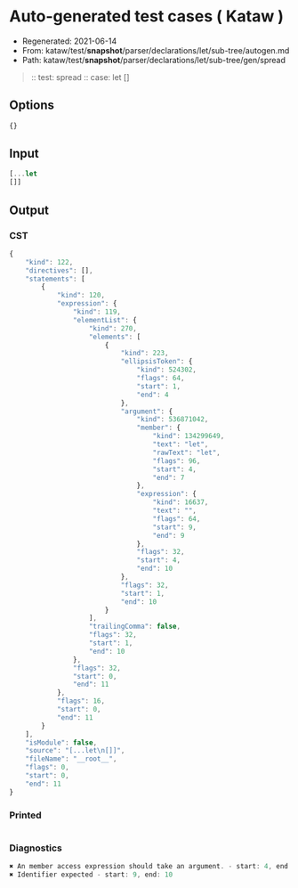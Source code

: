 # Auto-generated test cases ( Kataw )
- Regenerated: 2021-06-14
- From: kataw/test/__snapshot__/parser/declarations/let/sub-tree/autogen.md
- Path: kataw/test/__snapshot__/parser/declarations/let/sub-tree/gen/spread
> :: test: spread
> :: case: let
>          []
## Options

`````js
{}
`````
## Input

`````js
[...let
[]]
`````
## Output

### CST

```javascript
{
    "kind": 122,
    "directives": [],
    "statements": [
        {
            "kind": 120,
            "expression": {
                "kind": 119,
                "elementList": {
                    "kind": 270,
                    "elements": [
                        {
                            "kind": 223,
                            "ellipsisToken": {
                                "kind": 524302,
                                "flags": 64,
                                "start": 1,
                                "end": 4
                            },
                            "argument": {
                                "kind": 536871042,
                                "member": {
                                    "kind": 134299649,
                                    "text": "let",
                                    "rawText": "let",
                                    "flags": 96,
                                    "start": 4,
                                    "end": 7
                                },
                                "expression": {
                                    "kind": 16637,
                                    "text": "",
                                    "flags": 64,
                                    "start": 9,
                                    "end": 9
                                },
                                "flags": 32,
                                "start": 4,
                                "end": 10
                            },
                            "flags": 32,
                            "start": 1,
                            "end": 10
                        }
                    ],
                    "trailingComma": false,
                    "flags": 32,
                    "start": 1,
                    "end": 10
                },
                "flags": 32,
                "start": 0,
                "end": 11
            },
            "flags": 16,
            "start": 0,
            "end": 11
        }
    ],
    "isModule": false,
    "source": "[...let\n[]]",
    "fileName": "__root__",
    "flags": 0,
    "start": 0,
    "end": 11
}
```

### Printed

```javascript

```

### Diagnostics

```javascript
✖ An member access expression should take an argument. - start: 4, end: 10
✖ Identifier expected - start: 9, end: 10

```

